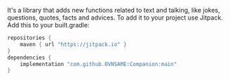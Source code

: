 It's a library that adds new functions related to text and talking, like jokes, questions, quotes, facts and advices.
To add it to your project use Jitpack. Add this to your built.gradle:
```built.gradle
repositories {
    maven { url "https://jitpack.io" }
}
dependencies {
    implementation "com.github.OVNSAME:Companion:main"
}
```
